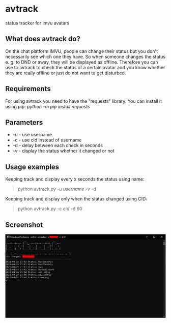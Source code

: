 # avtrack
 status tracker for imvu avatars

## What does avtrack do?

On the chat platform IMVU, people can change their status but you don't necessarily see which one they have. So when someone changes the status e. g. to DND or away, they will be displayed as offline. Therefore you can use to avtrack to check the status of a certain avatar and you know whether they are really offline or just do not want to get disturbed.

## Requirements

For using avtrack you need to have the "requests" library. You can install it using pip: _python -m pip install requests_

## Parameters

* -u - use username
* -c - use cid instead of username
* -d - delay between each check in seconds
* -v - display the status whether it changed or not

## Usage examples

Keeping track and display every x seconds the status using name:

> python avtrack.py -u _username_ -v -d <seconds>
 
Keeping track and display only when the status changed using CID:

> python avtrack.py -c _cid_ -d 60
 
## Screenshot

![Screenshot](https://github.com/pbkangafoo/avtrack/blob/main/avtrack_screenshot.JPG "avtrack screenshot")

